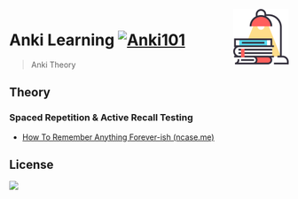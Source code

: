<img src='assets/learning.svg' align='right' alt='Learning' width='100' height='100' />


# Anki Learning [![Anki101](https://img.shields.io/badge/Gihub-Anki101-blue?style=flat-square&logo=github)](https://github.com/thu-zhanghl/Anki101)

>Anki Theory

## Theory

### **Spaced Repetition & Active Recall Testing**

- [How To Remember Anything Forever-ish (ncase.me) ](https://ncase.me/remember/)




## License

[![](https://licensebuttons.net/l/by-nc-nd/3.0/88x31.png)](https://creativecommons.org/licenses/by-nc-nd/4.0/legalcode)
